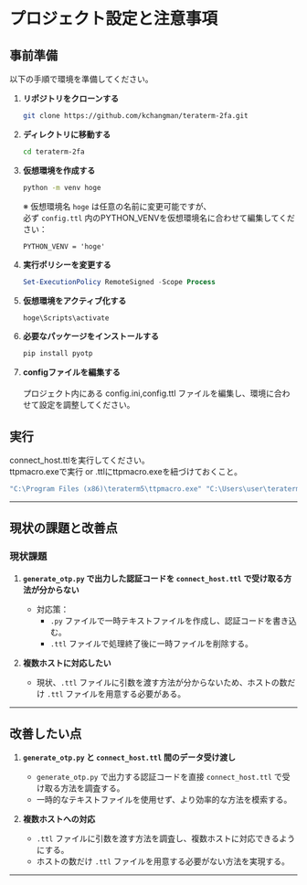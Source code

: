 # プロジェクト設定と注意事項

## 事前準備

以下の手順で環境を準備してください。
1. **リポジトリをクローンする**
   ```bash
   git clone https://github.com/kchangman/teraterm-2fa.git

2. **ディレクトリに移動する**
      ```bash
   cd teraterm-2fa

3. **仮想環境を作成する**
   ```bash
   python -m venv hoge
   ```
   ※ 仮想環境名 `hoge` は任意の名前に変更可能ですが、  
   必ず `config.ttl` 内のPYTHON_VENVを仮想環境名に合わせて編集してください：
   ```plain
   PYTHON_VENV = 'hoge'
   ```

4. **実行ポリシーを変更する**
   ```powershell
   Set-ExecutionPolicy RemoteSigned -Scope Process
   ```

5. **仮想環境をアクティブ化する**
   ```powershell
   hoge\Scripts\activate
   ```

6. **必要なパッケージをインストールする**
   ```bash
   pip install pyotp
   ```

7. **configファイルを編集する**
   <br><br>プロジェクト内にある config.ini,config.ttl  ファイルを編集し、環境に合わせて設定を調整してください。

## 実行
   connect_host.ttlを実行してください。<br>
   ttpmacro.exeで実行 or .ttlにttpmacro.exeを紐づけておくこと。
   ```cmd
   "C:\Program Files (x86)\teraterm5\ttpmacro.exe" "C:\Users\user\teraterm-2fa\connect_host.ttl"
   ```

---

## 現状の課題と改善点

### 現状課題

1. **`generate_otp.py` で出力した認証コードを `connect_host.ttl` で受け取る方法が分からない**
   - 対応策：
     - `.py` ファイルで一時テキストファイルを作成し、認証コードを書き込む。
     - `.ttl` ファイルで処理終了後に一時ファイルを削除する。

2. **複数ホストに対応したい**
   - 現状、`.ttl` ファイルに引数を渡す方法が分からないため、ホストの数だけ `.ttl` ファイルを用意する必要がある。

---

## 改善したい点

1. **`generate_otp.py` と `connect_host.ttl` 間のデータ受け渡し**
   - `generate_otp.py` で出力する認証コードを直接 `connect_host.ttl` で受け取る方法を調査する。
   - 一時的なテキストファイルを使用せず、より効率的な方法を模索する。

2. **複数ホストへの対応**
   - `.ttl` ファイルに引数を渡す方法を調査し、複数ホストに対応できるようにする。
   - ホストの数だけ `.ttl` ファイルを用意する必要がない方法を実現する。

---
